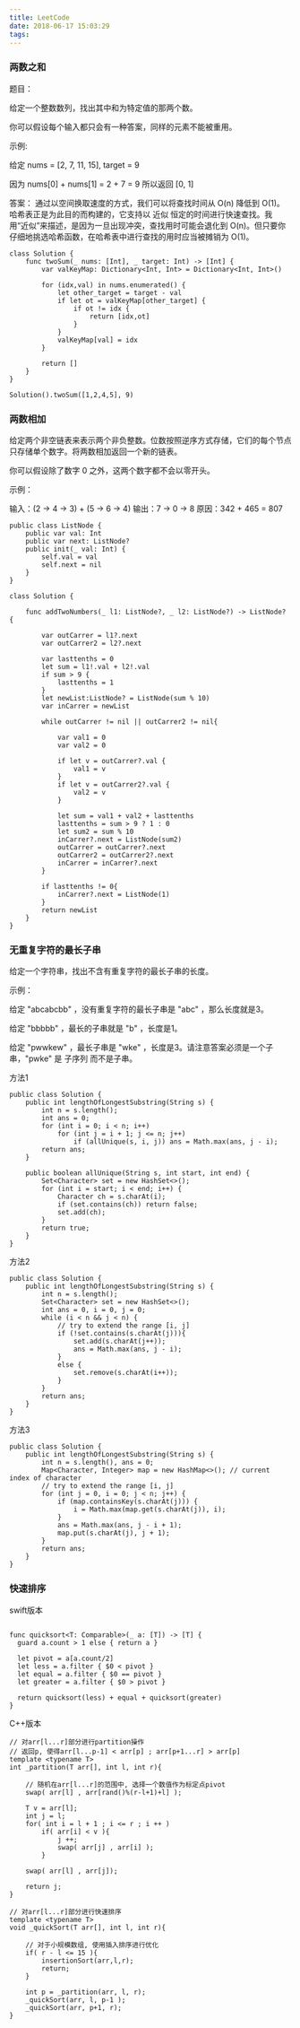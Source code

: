 ```yaml
---
title: LeetCode
date: 2018-06-17 15:03:29
tags:
---
```



###  两数之和

题目：

给定一个整数数列，找出其中和为特定值的那两个数。

你可以假设每个输入都只会有一种答案，同样的元素不能被重用。

示例:

给定 nums = [2, 7, 11, 15], target = 9

因为 nums[0] + nums[1] = 2 + 7 = 9
所以返回 [0, 1]

答案：
通过以空间换取速度的方式，我们可以将查找时间从 
O(n) 降低到 O(1)。哈希表正是为此目的而构建的，它支持以 近似 恒定的时间进行快速查找。我用“近似”来描述，是因为一旦出现冲突，查找用时可能会退化到 O(n)。但只要你仔细地挑选哈希函数，在哈希表中进行查找的用时应当被摊销为 O(1)。

```
class Solution {
    func twoSum(_ nums: [Int], _ target: Int) -> [Int] {
        var valKeyMap: Dictionary<Int, Int> = Dictionary<Int, Int>()
        
        for (idx,val) in nums.enumerated() {
            let other_target = target - val
            if let ot = valKeyMap[other_target] {
                if ot != idx {
                    return [idx,ot]
                }
            }
            valKeyMap[val] = idx
        }
        
        return []
    }
}

Solution().twoSum([1,2,4,5], 9)

```


###  两数相加

给定两个非空链表来表示两个非负整数。位数按照逆序方式存储，它们的每个节点只存储单个数字。将两数相加返回一个新的链表。

你可以假设除了数字 0 之外，这两个数字都不会以零开头。

示例：

输入：(2 -> 4 -> 3) + (5 -> 6 -> 4)
输出：7 -> 0 -> 8
原因：342 + 465 = 807


```
public class ListNode {
    public var val: Int
    public var next: ListNode?
    public init(_ val: Int) {
        self.val = val
        self.next = nil
    }
}

class Solution {
    
    func addTwoNumbers(_ l1: ListNode?, _ l2: ListNode?) -> ListNode? {

        var outCarrer = l1?.next
        var outCarrer2 = l2?.next
        
        var lasttenths = 0
        let sum = l1!.val + l2!.val
        if sum > 9 {
            lasttenths = 1
        }
        let newList:ListNode? = ListNode(sum % 10)
        var inCarrer = newList
        
        while outCarrer != nil || outCarrer2 != nil{
            
            var val1 = 0
            var val2 = 0
            
            if let v = outCarrer?.val {
                val1 = v
            }
            if let v = outCarrer2?.val {
                val2 = v
            }
            
            let sum = val1 + val2 + lasttenths
            lasttenths = sum > 9 ? 1 : 0
            let sum2 = sum % 10
            inCarrer?.next = ListNode(sum2)
            outCarrer = outCarrer?.next
            outCarrer2 = outCarrer2?.next
            inCarrer = inCarrer?.next
        }
        
        if lasttenths != 0{
            inCarrer?.next = ListNode(1)
        }
        return newList
    }
}
```

###  无重复字符的最长子串

给定一个字符串，找出不含有重复字符的最长子串的长度。

示例：

给定 "abcabcbb" ，没有重复字符的最长子串是 "abc" ，那么长度就是3。

给定 "bbbbb" ，最长的子串就是 "b" ，长度是1。

给定 "pwwkew" ，最长子串是 "wke" ，长度是3。请注意答案必须是一个子串，"pwke" 是 子序列  而不是子串。

方法1

```
public class Solution {
    public int lengthOfLongestSubstring(String s) {
        int n = s.length();
        int ans = 0;
        for (int i = 0; i < n; i++)
            for (int j = i + 1; j <= n; j++)
                if (allUnique(s, i, j)) ans = Math.max(ans, j - i);
        return ans;
    }

    public boolean allUnique(String s, int start, int end) {
        Set<Character> set = new HashSet<>();
        for (int i = start; i < end; i++) {
            Character ch = s.charAt(i);
            if (set.contains(ch)) return false;
            set.add(ch);
        }
        return true;
    }
}
```

方法2

```
public class Solution {
    public int lengthOfLongestSubstring(String s) {
        int n = s.length();
        Set<Character> set = new HashSet<>();
        int ans = 0, i = 0, j = 0;
        while (i < n && j < n) {
            // try to extend the range [i, j]
            if (!set.contains(s.charAt(j))){
                set.add(s.charAt(j++));
                ans = Math.max(ans, j - i);
            }
            else {
                set.remove(s.charAt(i++));
            }
        }
        return ans;
    }
}
```

方法3 

```
public class Solution {
    public int lengthOfLongestSubstring(String s) {
        int n = s.length(), ans = 0;
        Map<Character, Integer> map = new HashMap<>(); // current index of character
        // try to extend the range [i, j]
        for (int j = 0, i = 0; j < n; j++) {
            if (map.containsKey(s.charAt(j))) {
                i = Math.max(map.get(s.charAt(j)), i);
            }
            ans = Math.max(ans, j - i + 1);
            map.put(s.charAt(j), j + 1);
        }
        return ans;
    }
}
```

### 快速排序

swift版本

```

func quicksort<T: Comparable>(_ a: [T]) -> [T] {
  guard a.count > 1 else { return a }

  let pivot = a[a.count/2]
  let less = a.filter { $0 < pivot }
  let equal = a.filter { $0 == pivot }
  let greater = a.filter { $0 > pivot }

  return quicksort(less) + equal + quicksort(greater)
}

```

C++版本

```
// 对arr[l...r]部分进行partition操作
// 返回p, 使得arr[l...p-1] < arr[p] ; arr[p+1...r] > arr[p]
template <typename T>
int _partition(T arr[], int l, int r){

    // 随机在arr[l...r]的范围中, 选择一个数值作为标定点pivot
    swap( arr[l] , arr[rand()%(r-l+1)+l] );

    T v = arr[l];
    int j = l;
    for( int i = l + 1 ; i <= r ; i ++ )
        if( arr[i] < v ){
            j ++;
            swap( arr[j] , arr[i] );
        }

    swap( arr[l] , arr[j]);

    return j;
}

// 对arr[l...r]部分进行快速排序
template <typename T>
void _quickSort(T arr[], int l, int r){

    // 对于小规模数组, 使用插入排序进行优化
    if( r - l <= 15 ){
        insertionSort(arr,l,r);
        return;
    }

    int p = _partition(arr, l, r);
    _quickSort(arr, l, p-1 );
    _quickSort(arr, p+1, r);
}

```